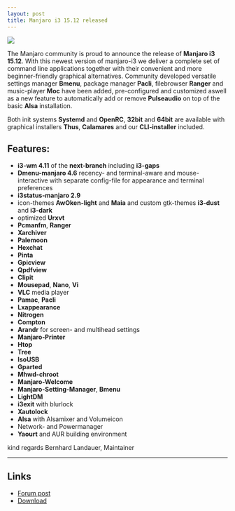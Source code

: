 ```yaml
---
layout: post
title: Manjaro i3 15.12 released
---
```


<img src="https://manjaro.github.io/images/manjaro-i3-15.12.jpg">

The Manjaro community is proud to announce the release of **Manjaro i3 15.12**.
With this newest version of manjaro-i3 we deliver a complete set of command line applications together with their convenient and more beginner-friendly graphical alternatives.
Community developed versatile settings manager **Bmenu**, package manager **Pacli**, filebrowser **Ranger** and music-player **Moc** have been added, pre-configured and customized aswell as a new feature to automatically add or remove **Pulseaudio** on top of the basic **Alsa** installation.

Both init systems **Systemd** and **OpenRC**, **32bit** and **64bit** are available with
graphical installers **Thus**, **Calamares** and our **CLI-installer** included.

## Features:

* **i3-wm 4.11** of the **next-branch** including **i3-gaps** 
* **Dmenu-manjaro 4.6** recency- and terminal-aware and mouse-interactive with separate config-file for appearance and terminal preferences
* **i3status-manjaro 2.9**
* icon-themes **AwOken-light** and **Maia** and custom gtk-themes **i3-dust** and **i3-dark**
* optimized **Urxvt**
* **Pcmanfm**, **Ranger**
* **Xarchiver**
* **Palemoon**
* **Hexchat**
* **Pinta**
* **Gpicview**
* **Qpdfview**
* **Clipit**
* **Mousepad**, **Nano**, **Vi**
* **VLC** media player
* **Pamac**, **Pacli**
* **Lxappearance**
* **Nitrogen**
* **Compton**
* **Arandr** for screen- and multihead settings
* **Manjaro-Printer**
* **Htop**
* **Tree**
* **IsoUSB**
* **Gparted**
* **Mhwd-chroot**
* **Manjaro-Welcome**
* **Manjaro-Setting-Manager**, **Bmenu**
* **LightDM**
* **i3exit** with blurlock
* **Xautolock**
* **Alsa** with Alsamixer and Volumeicon
* Network- and Powermanager
* **Yaourt** and AUR building environment

kind regards
Bernhard Landauer, Maintainer

----

## Links

* [Forum post](https://forum.manjaro.org/index.php?topic=29585.msg245970)
* [Download](https://sourceforge.net/projects/manjarolinux/files/community/i3/2015.12/)
